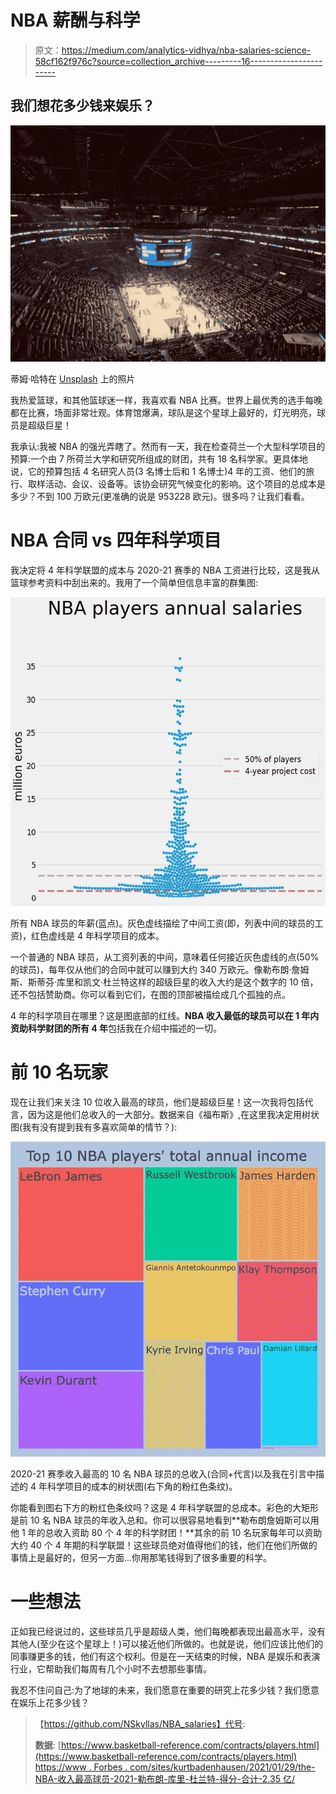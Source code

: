 # NBA 薪酬与科学

> 原文：<https://medium.com/analytics-vidhya/nba-salaries-science-58cf162f976c?source=collection_archive---------16----------------------->

## 我们想花多少钱来娱乐？

![](img/79d0e79e860bac35bd78be2744e7782d.png)

蒂姆·哈特在 [Unsplash](https://unsplash.com/s/photos/nba?utm_source=unsplash&utm_medium=referral&utm_content=creditCopyText) 上的照片

我热爱篮球，和其他篮球迷一样，我喜欢看 NBA 比赛。世界上最优秀的选手每晚都在比赛，场面非常壮观。体育馆爆满，球队是这个星球上最好的，灯光明亮，球员是超级巨星！

我承认:我被 NBA 的强光弄瞎了。然而有一天，我在检查荷兰一个大型科学项目的预算:一个由 7 所荷兰大学和研究所组成的财团，共有 18 名科学家。更具体地说，它的预算包括 4 名研究人员(3 名博士后和 1 名博士)4 年的工资、他们的旅行、取样活动、会议、设备等。该协会研究气候变化的影响。这个项目的总成本是多少？不到 100 万欧元(更准确的说是 953228 欧元)。很多吗？让我们看看。

# NBA 合同 vs 四年科学项目

我决定将 4 年科学联盟的成本与 2020-21 赛季的 NBA 工资进行比较，这是我从篮球参考资料中刮出来的。我用了一个简单但信息丰富的群集图:

![](img/6b42173fc9f312ebdab6a390a4f531b3.png)

所有 NBA 球员的年薪(蓝点)。灰色虚线描绘了中间工资(即，列表中间的球员的工资)，红色虚线是 4 年科学项目的成本。

一个普通的 NBA 球员，从工资列表的中间，意味着任何接近灰色虚线的点(50%的球员)，每年仅从他们的合同中就可以赚到大约 340 万欧元。像勒布朗·詹姆斯、斯蒂芬·库里和凯文·杜兰特这样的超级巨星的收入大约是这个数字的 10 倍，还不包括赞助商。你可以看到它们，在图的顶部被描绘成几个孤独的点。

4 年的科学项目在哪里？这是图底部的红线。**NBA 收入最低的球员可以在 1 年内资助科学财团的所有 4 年**包括我在介绍中描述的一切。

# 前 10 名玩家

现在让我们来关注 10 位收入最高的球员，他们是超级巨星！这一次我将包括代言，因为这是他们总收入的一大部分。数据来自《福布斯》,在这里我决定用树状图(我有没有提到我有多喜欢简单的情节？):

![](img/f521f10a66ac7ad97a811050ed082543.png)

2020-21 赛季收入最高的 10 名 NBA 球员的总收入(合同+代言)以及我在引言中描述的 4 年科学项目的成本的树状图(右下角的粉红色条纹)。

你能看到图右下方的粉红色条纹吗？这是 4 年科学联盟的总成本。彩色的大矩形是前 10 名 NBA 球员的年收入总和。你可以很容易地看到**勒布朗詹姆斯可以用他 1 年的总收入资助 80 个 4 年的科学财团！**其余的前 10 名玩家每年可以资助大约 40 个 4 年期的科学联盟！这些球员绝对值得他们的钱，他们在他们所做的事情上是最好的，但另一方面…你用那笔钱得到了很多重要的科学。

# 一些想法

正如我已经说过的，这些球员几乎是超级人类，他们每晚都表现出最高水平，没有其他人(至少在这个星球上！)可以接近他们所做的。也就是说，他们应该比他们的同事赚更多的钱，他们有这个权利。但是在一天结束的时候，NBA 是娱乐和表演行业，它帮助我们每周有几个小时不去想那些事情。

我忍不住问自己:为了地球的未来，我们愿意在重要的研究上花多少钱？我们愿意在娱乐上花多少钱？

> 【https://github.com/NSkyllas/NBA_salaries】代号:
> [](https://github.com/NSkyllas/NBA_salaries)
> 
> **数据**:
> [https://www.basketball-reference.com/contracts/players.html](https://www.basketball-reference.com/contracts/players.html)
> [https://www . Forbes . com/sites/kurtbadenhausen/2021/01/29/the-NBA-收入最高球员-2021-勒布朗-库里-杜兰特-得分-合计-2.35 亿/](https://www.forbes.com/sites/kurtbadenhausen/2021/01/29/the-nbas-highest-paid-players-2021-lebron-curry-durant-score-combined-235-million/)